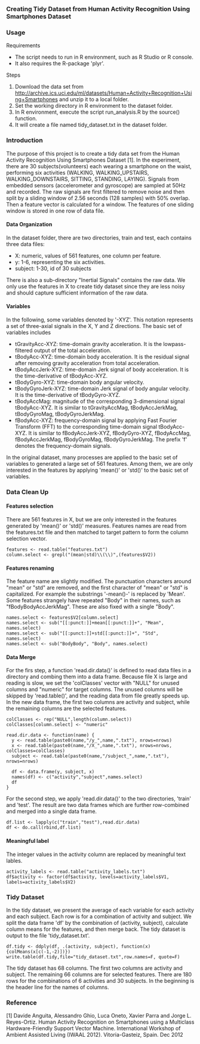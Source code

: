 ### Creating Tidy Dataset from Human Activity Recognition Using Smartphones Dataset

### Usage
Requirements

* The script needs to run in R environment, such as R Studio or R console.
* It also requires the R-package 'plyr'.

Steps

1. Download the data set from http://archive.ics.uci.edu/ml/datasets/Human+Activity+Recognition+Using+Smartphones and unzip it to a local folder.
2. Set the working directory in R environment to the dataset folder.
3. In R environment, execute the script run_analysis.R by the source() function.
4. It will create a file named tidy_dataset.txt in the dataset folder.

### Introduction
The purpose of this project is to create a tidy data set from the Human Activity Recognition Using Smartphones Dataset [1].  In the experiment, there are 30 subjects(volunteers) each wearing a smartphone on the waist, performing six activities (WALKING, WALKING_UPSTAIRS, WALKING_DOWNSTAIRS, SITTING, STANDING, LAYING).  Signals from embedded sensors (accelerometer and gyroscope) are sampled at 50Hz and recorded.  The raw signals are first filtered to remove noise and then split by a sliding window of 2.56 seconds (128 samples) with 50% overlap.  Then a feature vector is calculated for a window.  The features of one sliding window is stored in one row of data file.

#### Data Organization
In the dataset folder, there are two directories, train and test, each contains three data files: 

* X: numeric, values of 561 features, one column per feature.
* y: 1-6, representing the six activities. 
* subject: 1-30, id of 30 subjects

There is also a sub-directory "Inertial Signals" contains the raw data.  We only use the features in X to create tidy dataset since they are less noisy and should capture sufficient information of the raw data.


#### Variables
In the following, some variables denoted by '-XYZ'.  This notation represents a set of three-axial signals in the X, Y and Z directions.
The basic set of variables includes

* tGravityAcc-XYZ: time-domain gravity acceleration.  It is the lowpass-filtered output of the total acceleration.
* tBodyAcc-XYZ: time-domain body acceleration.  It is the residual signal after removing gravity acceleration from total acceleration.
* tBodyAccJerk-XYZ: time-domain Jerk signal of body acceleration.  It is the time-derivative of tBodyAcc-XYZ.
* tBodyGyro-XYZ: time-domain body angular velocity.
* tBodyGyroJerk-XYZ: time-domain Jerk signal of body angular velocity.  It is the time-derivative of tBodyGyro-XYZ.
* tBodyAccMag: magnitude of the corresponding 3-dimensional signal tBodyAcc-XYZ.  It is similar to tGravityAccMag, tBodyAccJerkMag, tBodyGyroMag, tBodyGyroJerkMag.
* fBodyAcc-XYZ: frequency-domain signal by applying Fast Fourier Transform (FFT) to the corresponding time-domain signal tBodyAcc-XYZ.  It is similar to fBodyAccJerk-XYZ, fBodyGyro-XYZ, fBodyAccMag, fBodyAccJerkMag, fBodyGyroMag, fBodyGyroJerkMag.  The prefix 'f' denotes the frequency-domain signals.

In the original dataset, many processes are applied to the basic set of variables to generated a large set of 561 features.  Among them, we are only interested in the features by applying 'mean()' or 'std()' to the basic set of variables.

### Data Clean Up

#### Features selection
There are 561 features in X, but we are only interested in the features generated by 'mean()' or 'std()' measures.  Features names are read from the features.txt file and then matched to target pattern to form the column selection vector.

```
features <- read.table("features.txt")
column.select <- grepl("(mean|std)\\(\\)",(features$V2))
```

#### Features renaming
The feature name are slightly modified.  The punctuation characters around "mean" or "std" are removed, and the first character of "mean" or "std" is capitalized.  For example the substrings '-mean()-' is replaced by 'Mean'.  Some features strangely have repeated "Body" in their names, such as "fBodyBodyAccJerkMag".  These are also fixed with a single "Body".

```
names.select <- features$V2[column.select]
names.select <- sub("[[:punct:]]+mean[[:punct:]]+", "Mean", names.select)
names.select <- sub("[[:punct:]]+std[[:punct:]]+", "Std", names.select)
names.select <- sub("BodyBody", "Body", names.select)
```

#### Data Merge
For the firs step, a function 'read.dir.data()' is defined to read data files in a directory and combing them into a data frame.  Because file X is large and reading is slow, we set the 'colClasses' vector with "NULL" for unused columns and "numeric" for target columns.  The unused columns will be skipped by 'read.table()', and the reading data from file greatly speeds up.  In the new data frame, the first two columns are activity and subject, while the remaining columns are the selected features.

```
colClasses <- rep("NULL",length(column.select))
colClasses[column.select] <- "numeric"

read.dir.data <- function(name) {
  y <- read.table(paste0(name,"/y_",name,".txt"), nrows=nrows)
  x <- read.table(paste0(name,"/X_",name,".txt"), nrows=nrows, colClasses=colClasses)
  subject <- read.table(paste0(name,"/subject_",name,".txt"), nrows=nrows)

  df <- data.frame(y, subject, x)
  names(df) <- c("activity","subject",names.select)
  df
}
```

For the second step, we apply 'read.dir.data()' to the two directories, 'train' and 'test'.  The result are two data frames which are further row-combined and merged into a single data frame.

```
df.list <- lapply(c("train","test"),read.dir.data)
df <- do.call(rbind,df.list)
```

#### Meaningful label

The integer values in the activity column are replaced by meaningful text lables.
```
activity_labels <- read.table("activity_labels.txt")
df$activity <- factor(df$activity, levels=activity_labels$V1, labels=activity_labels$V2)
```

### Tidy Dataset
In the tidy dataset, we present the average of each variable for each activity and each subject.  Each row is for a combination of activity and subject.  We split the data frame 'df' by the combination of (activity, subject), calculate column means for the features, and then merge back.  The tidy dataset is output to the file 'tidy_dataset.txt'.

```
df.tidy <- ddply(df, .(activity, subject), function(x){colMeans(x[c(-1,-2)])})
write.table(df.tidy,file="tidy_dataset.txt",row.names=F, quote=F)
```

The tidy dataset has 68 columns.  The first two columns are activity and subject.  The remaining 66 columns are for selected features.  There are 180 rows for the combinations of 6 activities and 30 subjects.  In the beginning is the header line for the names of columns.



### Reference
[1] Davide Anguita, Alessandro Ghio, Luca Oneto, Xavier Parra and Jorge L. Reyes-Ortiz. Human Activity Recognition on Smartphones using a Multiclass Hardware-Friendly Support Vector Machine. International Workshop of Ambient Assisted Living (IWAAL 2012). Vitoria-Gasteiz, Spain. Dec 2012